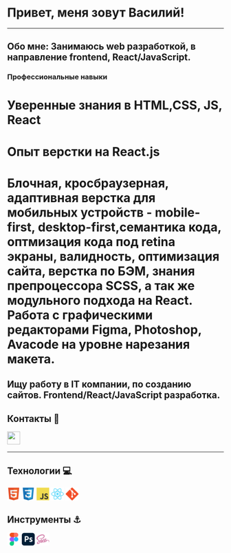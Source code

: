 # Привет, меня зовут Василий!

---

## Обо мне: Занимаюсь web разработкой, в направление frontend, React/JavaScript.

### Профессиональные навыки

# Уверенные знания в HTML,CSS, JS, React
# Опыт верстки на React.js
# Блочная, кросбраузерная, адаптивная верстка для мобильных устройств - mobile-first, desktop-first,семантика кода, оптмизация кода под retina экраны, валидность, оптимизация сайта, верстка по БЭМ, знания препроцессора SCSS, а так же модульного подхода на React. Работа с графическими редакторами Figma, Photoshop, Avacode на уровне нарезания макета.


## Ищу работу в IT компании, по созданию сайтов. Frontend/React/JavaScript разработка.

## Контакты :iphone:
<span>
  <a href="https://t.me/vkurganow">
    <img src="https://cdn3.iconfinder.com/data/icons/social-icons-33/512/Telegram-256.png" width="30" height="30">
  </a>
</span>


---

## Технологии :computer:
<span>
  
<img src="https://github.com/devicons/devicon/raw/master/icons/html5/html5-original.svg" width="30" height="30">
<img src="https://github.com/devicons/devicon/raw/master/icons/css3/css3-original.svg" width="30" height="30">
<img src="https://github.com/devicons/devicon/blob/master/icons/javascript/javascript-original.svg" width="30" height="30">
<img src="https://github.com/devicons/devicon/raw/master/icons/react/react-original.svg" width="30" height="30">
<img src="https://github.com/devicons/devicon/raw/master/icons/git/git-original.svg" width="30" height="30">

## Инструменты :anchor:
<img src="https://github.com/devicons/devicon/raw/master/icons/figma/figma-original.svg" width="30" height="30">
<img src="https://github.com/devicons/devicon/raw/master/icons/photoshop/photoshop-plain.svg" width="30" height="30">
<img src="https://github.com/devicons/devicon/raw/master/icons/sass/sass-original.svg" width="30" height="30">








<!--
**R1msk1y/R1msk1y** is a ✨ _special_ ✨ repository because its `README.md` (this file) appears on your GitHub profile.

Here are some ideas to get you started:

- 🔭 I’m currently working on ...
- 🌱 I’m currently learning ...
- 👯 I’m looking to collaborate on ...
- 🤔 I’m looking for help with ...
- 💬 Ask me about ...
- 📫 How to reach me: ...
- 😄 Pronouns: ...
- ⚡ Fun fact: ...
-->
